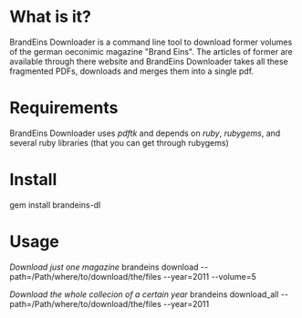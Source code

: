 # What is it?

BrandEins Downloader is a command line tool to download former volumes
of the german oeconimic magazine "Brand Eins". The articles of former
are available through there website and BrandEins Downloader takes all
these fragmented PDFs, downloads and merges them into a single pdf.


# Requirements
BrandEins Downloader uses *pdftk* and depends on *ruby*, *rubygems*, and
several ruby libraries (that you can get through rubygems)


# Install
gem install brandeins-dl


# Usage
*Download just one magazine*
brandeins download --path=/Path/where/to/download/the/files --year=2011 --volume=5

*Download the whole collecion of a certain year*
brandeins download_all --path=/Path/where/to/download/the/files --year=2011
